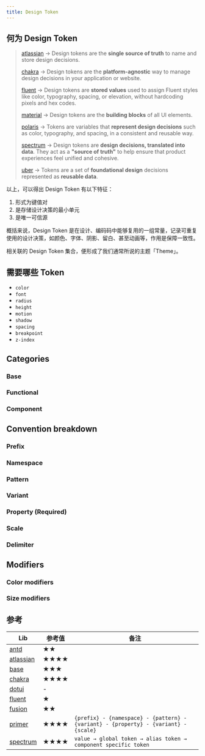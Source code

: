```yaml
---
title: Design Token
---
```


## 何为 Design Token

> [atlassian](https://atlassian.design/components/tokens/all-tokens) → Design tokens are the **single source of truth** to name and store design decisions.
>
> [chakra](https://www.chakra-ui.com/docs/theming/tokens) → Design tokens are the **platform-agnostic** way to manage design decisions in your application
> or website.
>
> [fluent](https://fluent2.microsoft.design/design-tokens) → Design tokens are **stored values** used to assign Fluent styles like color, typography, spacing,
> or elevation, without hardcoding pixels and hex codes.
>
> [material](https://m3.material.io/foundations/design-tokens/overview) → Design tokens are the **building blocks** of all UI elements.
>
> [polaris](https://polaris.shopify.com/tokens) → Tokens are variables that **represent design decisions** such as color, typography, and spacing, in a
> consistent and reusable way.
>
> [spectrum](https://spectrum.adobe.com/page/design-tokens) → Design tokens are **design decisions, translated into data**. They act as a **"source of truth"**
> to help ensure that product experiences feel unified and cohesive.
>
> [uber](https://base.uber.com/6d2425e9f/p/33fa5e-design-tokens) → Tokens are a set of **foundational design** decisions represented as **reusable data**.

以上，可以得出 Design Token 有以下特征：

1. 形式为键值对
2. 是存储设计决策的最小单元
3. 是唯一可信源

概括来说，Design Token 是在设计、编码码中能够复用的一组常量，记录可重复使用的设计决策，如颜色、字体、阴影、留白、甚至动画等，作用是保障一致性。

相关联的 Design Token 集合，便形成了我们通常所说的主题「Theme」。

## 需要哪些 Token

* `color`
* `font`
* `radius`
* `height`
* `motion`
* `shadow`
* `spacing`
* `breakpoint`
* `z-index`

## Categories

### Base

### Functional

### Component

## Convention breakdown

### Prefix

### Namespace

### Pattern

### Variant

### Property (Required)

### Scale

### Delimiter

## Modifiers

### Color modifiers

### Size modifiers

## 参考

| Lib | 参考值 | 备注 |
| --- | --- | --- |
| [antd](https://ant.design/docs/react/customize-theme) | ★★ | |
| [atlassian](https://atlassian.design/tokens/design-tokens) | ★★★★ | |
| [base](https://base.uber.com/6d2425e9f/p/33fa5e-design-tokens) | ★★★ | |
| [chakra](https://www.chakra-ui.com/docs/theming/tokens) | ★★★★ | |
| [dotui](https://dotui.org/docs/getting-started/design/design-tokens) | - | |
| [fluent](https://fluent2.microsoft.design/design-tokens) | ★ | |
| [fusion](https://fusion.design/pc/design/style/color) | ★★ | |
| [primer](https://primer.style/foundations/primitives/token-names) | ★★★★ | `{prefix} - {namespace} - {pattern} - {variant} - {property} - {variant} - {scale}` |
| [spectrum](https://spectrum.adobe.com/page/design-tokens) | ★★★★ | `value → global token → alias token → component specific token` |
